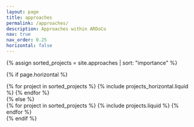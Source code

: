 ```yaml
---
layout: page
title: approaches
permalink: /approaches/
description: Approaches within ARDoCo
nav: true
nav_order: 0.25
horizontal: false
---
```


<!-- pages/projects.md -->
<div class="projects">

{% assign sorted_projects = site.approaches | sort: "importance" %}

  <!-- Generate cards for each project -->

{% if page.horizontal %}

  <div class="container">
    <div class="row row-cols-1 row-cols-md-2">
    {% for project in sorted_projects %}
      {% include projects_horizontal.liquid %}
    {% endfor %}
    </div>
  </div>
  {% else %}
  <div class="row row-cols-1 row-cols-md-3">
    {% for project in sorted_projects %}
      {% include projects.liquid %}
    {% endfor %}
  </div>
  {% endif %}
</div>
